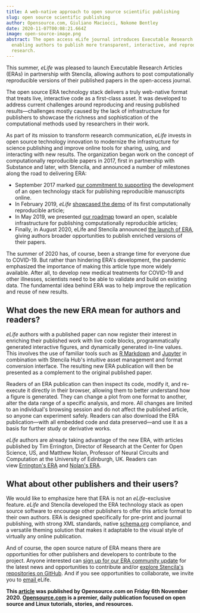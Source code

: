```yaml
---
title: A web-native approach to open source scientific publishing
slug: open source scientific publishing
author: Opensource.com, Giuliano Maciocci, Nokome Bentley
date: 2020-11-07T00:08:21.664Z
image: open-source-image.png
abstract: The open access eLife journal introduces Executable Research Articles,
  enabling authors to publish more transparent, interactive, and reproducible
  research.
---
```

This summer, *eLife* was pleased to launch Executable Research Articles (ERAs) in partnership with Stencila, allowing authors to post computationally reproducible versions of their published papers in the open-access journal.

The open source ERA technology stack delivers a truly web-native format that treats live, interactive code as a first-class asset. It was developed to address current challenges around reproducing and reusing published results—challenges mostly caused by the lack of infrastructure for publishers to showcase the richness and sophistication of the computational methods used by researchers in their work.

As part of its mission to transform research communication, *eLife* invests in open source technology innovation to modernize the infrastructure for science publishing and improve online tools for sharing, using, and interacting with new results. The organization began work on the concept of computationally reproducible papers in 2017, first in partnership with Substance and later, with Stencila, and announced a number of milestones along the road to delivering ERA:

* September 2017 marked [our commitment to supporting](https://elifesciences.org/for-the-press/e6038800/elife-supports-development-of-open-technology-stack-for-publishing-reproducible-manuscripts-online) the development of an open technology stack for publishing reproducible manuscripts online.
* In February 2019, *eLife* [showcased the demo](https://elifesciences.org/labs/ad58f08d/introducing-elife-s-first-computationally-reproducible-article) of its first computationally reproducible article;
* In May 2019, we presented [our roadmap](https://elifesciences.org/labs/b521cf4d/reproducible-document-stack-towards-a-scalable-solution-for-reproducible-articles) toward an open, scalable infrastructure for publishing computationally reproducible articles;
* Finally, in August 2020, eLife and Stencila announced [the launch of ERA](https://elifesciences.org/for-the-press/eb096af1/elife-launches-executable-research-articles-for-publishing-computationally-reproducible-results), giving authors broader opportunities to publish enriched versions of their papers.

The summer of 2020 has, of course, been a strange time for everyone due to COVID-19. But rather than hindering ERA's development, the pandemic emphasized the importance of making this article type more widely available. After all, to develop new medical treatments for COVID-19 and other illnesses, scientists need to be able to validate and build on existing data. The fundamental idea behind ERA was to help improve the replication and reuse of new results.

## What does the new ERA mean for authors and readers?

*eLife* authors with a published paper can now register their interest in enriching their published work with live code blocks, programmatically generated interactive figures, and dynamically generated in-line values. This involves the use of familiar tools such as [R Markdown](https://opensource.com/article/19/8/markdown-beginners-cheat-sheet) and [Jupyter](https://opensource.com/article/20/10/jupyter-cheat-sheet) in combination with Stencila Hub's intuitive asset management and format conversion interface. The resulting new ERA publication will then be presented as a complement to the original published paper.

Readers of an ERA publication can then inspect its code, modify it, and re-execute it directly in their browser, allowing them to better understand how a figure is generated. They can change a plot from one format to another, alter the data range of a specific analysis, and more. All changes are limited to an individual's browsing session and do not affect the published article, so anyone can experiment safely. Readers can also download the ERA publication—with all embedded code and data preserved—and use it as a basis for further study or derivative works.

*eLife* authors are already taking advantage of the new ERA, with articles published by Tim Errington, Director of Research at the Center for Open Science, US, and Matthew Nolan, Professor of Neural Circuits and Computation at the University of Edinburgh, UK. Readers can view [Errington's ERA](https://elifesciences.org/articles/30274/executable) and [Nolan's ERA](https://elifesciences.org/articles/52258/executable).

## What about other publishers and their users?

We would like to emphasize here that ERA is not an *eLife*-exclusive feature. *eLife* and Stencila developed the ERA technology stack as open source software to encourage other publishers to offer this article format to their own authors. ERA is designed specifically for pre-print and journal publishing, with strong XML standards, native [schema.org](https://schema.org/) compliance, and a versatile theming solution that makes it adaptable to the visual style of virtually any online publication.

And of course, the open source nature of ERA means there are opportunities for other publishers and developers to contribute to the project. Anyone interested can [sign up for our ERA community update](https://elifesci.org/ERAupdates) for the latest news and opportunities to contribute and/or [explore Stencila's repositories on GitHub](https://github.com/stencila). And if you see opportunities to collaborate, we invite you to [email ](mailto:%20innovation@elifesciences.org)eLife.

**This [article](https://opensource.com/article/20/11/open-source-scientific-publishing) was published by Opensource.com on Friday 6th November 2020. [Opensource.com](https://opensource.com/) is a premier, daily publication focused on open source and Linux tutorials, stories, and resources.**